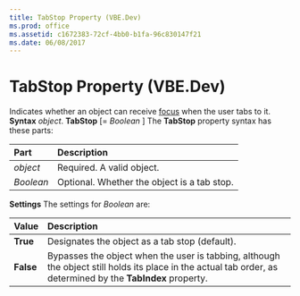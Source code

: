 ```yaml
---
title: TabStop Property (VBE.Dev)
ms.prod: office
ms.assetid: c1672383-72cf-4bb0-b1fa-96c830147f21
ms.date: 06/08/2017
---
```



# TabStop Property (VBE.Dev)



Indicates whether an object can receive [focus](vbe-glossary.md) when the user tabs to it.
 **Syntax**
 _object_. **TabStop** [= _Boolean_ ]
The **TabStop** property syntax has these parts:


|**Part**|**Description**|
|:-----|:-----|
| _object_|Required. A valid object.|
| _Boolean_|Optional. Whether the object is a tab stop.|
 **Settings**
The settings for  _Boolean_ are:


|**Value**|**Description**|
|:-----|:-----|
|**True**|Designates the object as a tab stop (default).|
|**False**|Bypasses the object when the user is tabbing, although the object still holds its place in the actual tab order, as determined by the **TabIndex** property.|

